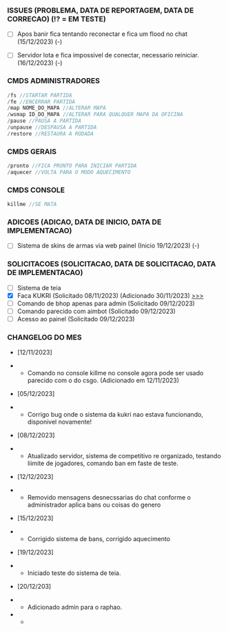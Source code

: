 ### ISSUES (PROBLEMA, DATA DE REPORTAGEM, DATA DE CORRECAO) (⁉️ = EM TESTE)
- [ ] Apos banir fica tentando reconectar e fica um flood no chat (15/12/2023) (-)
- [ ] Servidor lota e fica impossivel de conectar, necessario reiniciar. (16/12/2023) (-)


### CMDS ADMINISTRADORES
```c
/fs //STARTAR PARTIDA
/fe //ENCERRAR PARTIDA
/map NOME_DO_MAPA //ALTERAR MAPA
/wsmap ID_DO_MAPA //ALTERAR PARA QUALQUER MAPA DA OFICINA
/pause //PAUSA A PARTIDA
/unpause //DESPAUSA A PARTIDA
/restore //RESTAURA A RODADA
```

### CMDS GERAIS
```c
/pronto //FICA PRONTO PARA INICIAR PARTIDA
/aquecer //VOLTA PARA O MODO AQUECIMENTO
```

### CMDS CONSOLE
```c
killme //SE MATA
```

### ADICOES (ADICAO, DATA DE INICIO, DATA DE IMPLEMENTACAO)
- [ ] Sistema de skins de armas via web painel (Inicio 19/12/2023) (-)

### SOLICITACOES (SOLICITACAO, DATA DE SOLICITACAO, DATA DE IMPLEMENTACAO)
- [ ] Sistema de teia
- [X] Faca KUKRI (Solicitado 08/11/2023) (Adicionado 30/11/2023) [>>>](https://github.com/kubrv/1337-servidor/tree/main/instrucoes/kukri) 
- [ ] Comando de bhop apenas para admin (Solicitado 09/12/2023) 
- [ ] Comando parecido com aimbot (Solicitado 09/12/2023) 
- [ ] Acesso ao painel (Solicitado 09/12/2023) 

### CHANGELOG DO MES
- [12/11/2023]
- - Comando no console killme no console agora pode ser usado parecido com o do csgo. (Adicionado em 12/11/2023)

- [05/12/2023]
- - Corrigo bug onde o sistema da kukri nao estava funcionando, disponivel novamente!

- [08/12/2023]
- - Atualizado servidor, sistema de competitivo re organizado, testando liimite de jogadores, comando ban em faste de teste.

- [12/12/2023]
- - Removido mensagens desnecssarias do chat conforme o administrador aplica bans ou coisas do genero

- [15/12/2023]
- - Corrigido sistema de bans, corrigido aquecimento

- [19/12/2023]
- - Iniciado teste do sistema de teia.
  
- [20/12/203] 
- - Adicionado admin para o raphao.
- - 